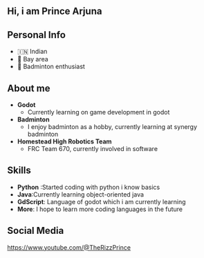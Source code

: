 ## Hi, i am Prince Arjuna

## Personal Info
-   🇮🇳 Indian
-   🌉 Bay area
-  🏸 Badminton enthusiast

## About me
  - **Godot**
    * Currently learning on game development in godot
  - **Badminton**  
    * I enjoy badminton as a hobby, currently learning at synergy badminton
  - **Homestead High Robotics Team**
    * FRC Team 670, currently involved in software
  ## Skills
   - **Python** :Started coding with python i know basics
  - **Java**:Currently learning object-oriented java
  - **GdScript**: Language of godot which i am currently learning
  -  **More**: I hope to learn more coding languages in the future
   
   
    



## Social Media

https://www.youtube.com/@TheRizzPrince
    
  






  
  


<!--
**Prince-Arjuna/Prince-Arjuna** is a ✨ _special_ ✨ repository because its `README.md` (this file) appears on your GitHub profile.

Here are some ideas to get you started:

- 🔭 I’m currently working on ...
- 🌱 I’m currently learning ...
- 👯 I’m looking to collaborate on ...
- 🤔 I’m looking for help with ...
- 💬 Ask me about ...
- 📫 How to reach me: ...
- 😄 Pronouns: ...
- ⚡ Fun fact: ...
-->
